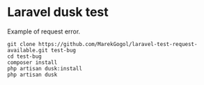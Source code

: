 # Laravel dusk test

Example of request error.

```
git clone https://github.com/MarekGogol/laravel-test-request-available.git test-bug
cd test-bug
composer install
php artisan dusk:install
php artisan dusk
```